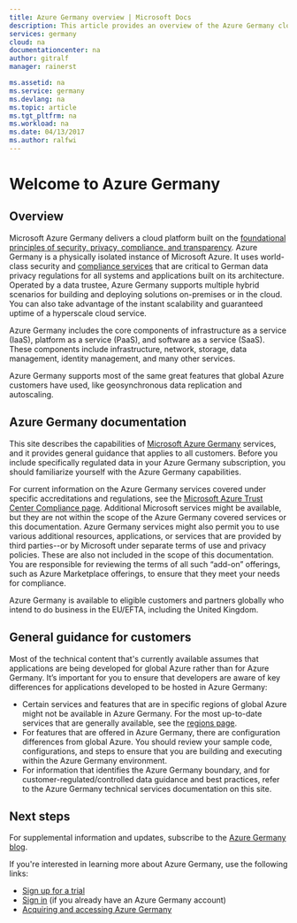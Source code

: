 ```yaml
---
title: Azure Germany overview | Microsoft Docs
description: This article provides an overview of the Azure Germany cloud capabilities and the trustworthy design and security that support compliance requirements for German data privacy regulations
services: germany
cloud: na
documentationcenter: na
author: gitralf
manager: rainerst

ms.assetid: na
ms.service: germany
ms.devlang: na
ms.topic: article
ms.tgt_pltfrm: na
ms.workload: na
ms.date: 04/13/2017
ms.author: ralfwi
---
```


# Welcome to Azure Germany
## Overview
Microsoft Azure Germany delivers a cloud platform built on the [foundational principles of security, privacy, compliance, and transparency](https://azure.microsoft.com/overview/clouds/germany/). Azure Germany is a physically isolated instance of Microsoft Azure. It uses world-class security and [compliance services](https://azure.microsoft.com/support/trust-center/compliance/) that are critical to German data privacy regulations for all systems and applications built on its architecture. Operated by a data trustee, Azure Germany supports multiple hybrid scenarios for building and deploying solutions on-premises or in the cloud. You can also take advantage of the instant scalability and guaranteed uptime of a hyperscale cloud service.

Azure Germany includes the core components of infrastructure as a service (IaaS), platform as a service (PaaS), and software as a service (SaaS). These components include infrastructure, network, storage, data management, identity management, and many other services.

Azure Germany supports most of the same great features that global Azure customers have used, like geosynchronous data replication and autoscaling. 

## Azure Germany documentation
This site describes the capabilities of [Microsoft Azure Germany](https://azure.microsoft.com/overview/clouds/germany/) services, and it provides general guidance that applies to all customers. Before you include specifically regulated data in your Azure Germany subscription, you should familiarize yourself with the Azure Germany capabilities.

For current information on the Azure Germany services covered under specific accreditations and regulations, see the [Microsoft Azure Trust Center Compliance page](http://www.microsoft.com/en-us/TrustCenter/Compliance/default.aspx). Additional Microsoft services might be available, but they are not within the scope of the Azure Germany covered services or this documentation. Azure Germany services might also permit you to use various additional resources, applications, or services that are provided by third parties--or by Microsoft under separate terms of use and privacy policies. These are also not included in the scope of this documentation. You are responsible for reviewing the terms of all such “add-on” offerings, such as Azure Marketplace offerings, to ensure that they meet your needs for compliance.

Azure Germany is available to eligible customers and partners globally who intend to do business in the EU/EFTA, including the United Kingdom.

## General guidance for customers
Most of the technical content that's currently available assumes that applications are being developed for global Azure rather than for Azure Germany. It’s important for you to ensure that developers are aware of key differences for applications developed to be hosted in Azure Germany:

* Certain services and features that are in specific regions of global Azure might not be available in Azure Germany. For the most up-to-date services that are generally available, see the [regions page](https://azure.microsoft.com/regions/services). 
* For features that are offered in Azure Germany, there are configuration differences from global Azure. You should review your sample code, configurations, and steps to ensure that you are building and executing within the Azure Germany environment.
* For information that identifies the Azure Germany boundary, and for customer-regulated/controlled data guidance and best practices, refer to the Azure Germany technical services documentation on this site.

## Next steps
For supplemental information and updates, subscribe to the 
[Azure Germany blog](https://blogs.msdn.microsoft.com/azuregermany/).

If you're interested in learning more about Azure Germany, use the following links:

* [Sign up for a trial](https://azure.microsoft.com/free/germany/)
* [Sign in](https://portal.microsoftazure.de/) (if you already have an Azure Germany account)
* [Acquiring and accessing Azure Germany](https://azure.microsoft.com/overview/clouds/germany/) 



